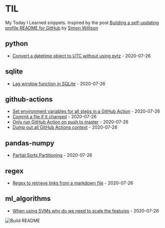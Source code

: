 # TIL

My Today I Learned snippets. Inspired by the post [Building a self-updating profile README for GitHub](https://simonwillison.net/2020/Jul/10/self-updating-profile-readme/) by [Simon Willison](https://github.com/simonw) 

<!-- index starts -->
## python

* [Convert a datetime object to UTC without using pytz](https://github.com/vidyabhandary/til/blob/master/python/convert-to-utc-without-pytz.md) - 2020-07-26

## sqlite

* [Lag window function in SQLite](https://github.com/vidyabhandary/til/blob/master/sqlite/lag-window-function.md) - 2020-07-26

## github-actions

* [Set environment variables for all steps in a GitHub Action](https://github.com/vidyabhandary/til/blob/master/github-actions/set-environment-for-all-steps.md) - 2020-07-26
* [Commit a file if it changed](https://github.com/vidyabhandary/til/blob/master/github-actions/commit-if-file-changed.md) - 2020-07-26
* [Only run GitHub Action on push to master](https://github.com/vidyabhandary/til/blob/master/github-actions/only-master.md) - 2020-07-26
* [Dump out all GitHub Actions context](https://github.com/vidyabhandary/til/blob/master/github-actions/dump-context.md) - 2020-07-26

## pandas-numpy

* [Partial Sorts Partitioning](https://github.com/vidyabhandary/til/blob/master/pandas-numpy/partial_sort.md) - 2020-07-26

## regex

* [Regex to retrieve links from a markdown file](https://github.com/vidyabhandary/til/blob/master/regex/get_links.md) - 2020-07-26

## ml_algorithms

* [When using SVMs why do we need to scale the features](https://github.com/vidyabhandary/til/blob/master/ml_algorithms/svm_feature_scaling.md) - 2020-07-26
<!-- index ends -->


![Build README](https://github.com/vidyabhandary/til/workflows/Build%20README/badge.svg)
